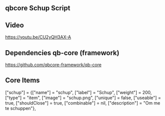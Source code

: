 ## qbcore Schup Script ##

## Video ##

https://youtu.be/CU2yQH3AX-A

## Dependencies qb-core (framework) ##

https://github.com/qbcore-framework/qb-core


## Core Items ##
["schup"]                        = {["name"] = "schup",                         ["label"] = "Schup",                    ["weight"] = 200,       ["type"] = "item",      ["image"] = "schup.png",                ["unique"] = false,     ["useable"] = true,     ["shouldClose"] = true,    ["combinable"] = nil,   ["description"] = "Om me te schuppen"},
